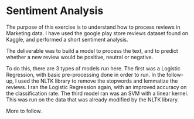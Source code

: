 # Sentiment Analysis

The purpose of this exercise is to understand how to process reviews in Marketing data. I have used the google play store reviews dataset found on Kaggle, and performed a short sentiment analysis.

The deliverable was to build a model to process the text, and to predict whether a new review would be positive, neutral or negative.

To do this, there are 3 types of models run here. The first was a Logistic Regression, with basic pre-processing done in order to run. In the follow-up, I used the NLTK library to remove the stopwords and lemmatize the reviews. I ran the Logistic Regression again, with an improved accuracy on the classification rate. The third model ran was an SVM with a linear kernel. This was run on the data that was already modified by the NLTK library.

More to follow.
